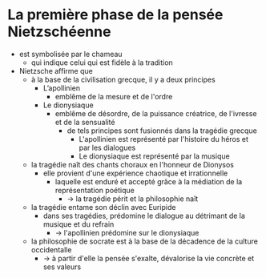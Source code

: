 # La première phase de la pensée Nietzschéenne
- est symbolisée par le chameau
  - qui indique celui qui est fidèle à la tradition
- Nietzsche affirme que
  - à la base de la civilisation grecque, il y a deux principes
    - L’apollinien 
      - emblême de la mesure et de l'ordre
    - Le dionysiaque
      - emblême de désordre, de la puissance créatrice, de l'ivresse et de la sensualité
        - de tels principes sont fusionnés dans la tragédie grecque
          - L'apollinien est représenté par l'histoire du héros et par les dialogues
          - Le dionysiaque est représenté par la musique        
  - la tragédie naît des chants choraux en l'honneur de Dionysos
    - elle provient d'une expérience chaotique et irrationnelle  
      - laquelle est enduré et accepté grâce à la médiation de la représentation poétique
        - → la tragédie périt et la philosophie naît
  - la tragédie entame son déclin avec Euripide
    - dans ses tragédies, prédomine le dialogue au détrimant de la musique et du refrain   
      - → l'apollinien prédomine sur le dionysiaque
  - la philosophie de socrate est à la base de la décadence de la culture occidentalle
    - → à partir d'elle la pensée s'exalte, dévalorise la vie concrète et ses valeurs    
